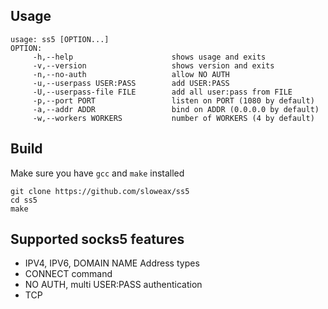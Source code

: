 ## Usage
```
usage: ss5 [OPTION...]
OPTION:
     -h,--help                      shows usage and exits
     -v,--version                   shows version and exits
     -n,--no-auth                   allow NO AUTH
     -u,--userpass USER:PASS        add USER:PASS
     -U,--userpass-file FILE        add all user:pass from FILE
     -p,--port PORT                 listen on PORT (1080 by default)
     -a,--addr ADDR                 bind on ADDR (0.0.0.0 by default)
     -w,--workers WORKERS           number of WORKERS (4 by default)
```

## Build
Make sure you have `gcc` and `make` installed
```
git clone https://github.com/sloweax/ss5
cd ss5
make
```

## Supported socks5 features
- IPV4, IPV6, DOMAIN NAME Address types
- CONNECT command
- NO AUTH, multi USER:PASS authentication
- TCP
